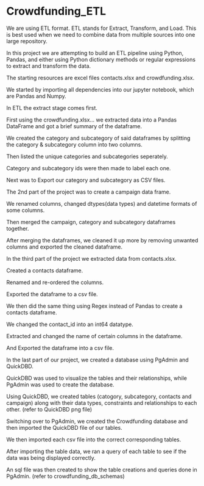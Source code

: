 # Crowdfunding_ETL
We are using ETL format. ETL stands for Extract, Transform, and Load. This is best used when we need to combine data from multiple sources into one large repository.

In this project we are attempting to build an ETL pipeline using Python, Pandas, and either using Python dictionary methods or regular expressions to extract and transform the data.

The starting resources are excel files contacts.xlsx and crowdfunding.xlsx.

We started by importing all dependencies into our jupyter notebook, which are Pandas and Numpy.

In ETL the extract stage comes first. 

First using the crowdfunding.xlsx... we extracted data into a Pandas DataFrame and got a brief summary of the dataframe.

We created the category and subcategory of said dataframes by splitting the category & subcategory column into two columns.

Then listed the unique categories and subcategories seperately.

Category and subcategory ids were then made to label each one.

Next was to Export our category and subcategory as CSV files.

The 2nd part of the project was to create a campaign data frame.

We renamed columns, changed dtypes(data types) and datetime formats of some columns.

Then merged the campaign, category  and subcategory dataframes together.

After merging the dataframes, we cleaned it up more by removing unwanted columns and exported the cleaned dataframe.

In the third part of the project we extracted data from contacts.xlsx.

Created a contacts dataframe.

Renamed and re-ordered the columns.

Exported the dataframe to a csv file.

We then did the same thing using Regex instead of Pandas to create a contacts dataframe.

We changed the contact_id into an int64 datatype.

Extracted and changed the name of certain columns in the dataframe.

And Exported the dataframe into a csv file.

In the last part of our project, we created a database using PgAdmin and QuickDBD.

QuickDBD was used to visualize the tables and their relationships, while PgAdmin was used to create the database.

Using QuickDBD, we created tables (catogory, subcategory, contacts and campaign) along with their data types, constraints and relationships to each other. (refer to QuickDBD png file)

Switching over to PgAdmin, we created the Crowdfunding database and then imported the QuickDBD file of our tables.

We then imported each csv file into the correct corresponding tables.

After importing the table data, we ran a query of each table to see if the data was being displayed correctly.

An sql file was then created to show the table creations and queries done in PgAdmin. (refer to crowdfunding_db_schemas)
